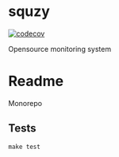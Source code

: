 # squzy
[![codecov](https://codecov.io/gh/squzy/squzy/branch/develop/graph/badge.svg)](https://codecov.io/gh/squzy/squzy)

Opensource monitoring system

# Readme

Monorepo

## Tests

`make test`